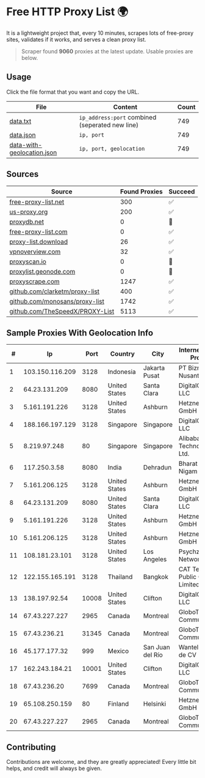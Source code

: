 
# Free HTTP Proxy List 🌍

It is a lightweight project that, every 10 minutes, scrapes lots of free-proxy sites, validates if it works, and serves a clean proxy list.


> Scraper found **9060** proxies at the latest update. Usable proxies are below.

## Usage

Click the file format that you want and copy the URL.


|File|Content|Count|
|----|-------|-----|
|[data.txt](https://raw.githubusercontent.com/themiralay/Proxy-List-World/master/data.txt)|`ip_address:port` combined (seperated new line)|749|
|[data.json](https://raw.githubusercontent.com/themiralay/Proxy-List-World/master/data.json)|`ip, port`|749|
|[data-with-geolocation.json](https://raw.githubusercontent.com/themiralay/Proxy-List-World/master/data-with-geolocation.json)|`ip, port, geolocation`|749|

## Sources

|Source|Found Proxies|Succeed|
|------|-------------|-------|
|[free-proxy-list.net](https://free-proxy-list.net)|300|✅|
|[us-proxy.org](https://www.us-proxy.org)|200|✅|
|[proxydb.net](http://proxydb.net)|0|🚫|
|[free-proxy-list.com](https://free-proxy-list.com/?page=&port=&type%5B%5D=http&type%5B%5D=https&up_time=0&search=Search)|0|✅|
|[proxy-list.download](https://www.proxy-list.download/HTTP)|26|✅|
|[vpnoverview.com](https://vpnoverview.com/privacy/anonymous-browsing/free-proxy-servers)|32|✅|
|[proxyscan.io](https://www.proxyscan.io)|0|🚫|
|[proxylist.geonode.com](https://proxylist.geonode.com/api/proxy-list?limit=300&page=1&sort_by=lastChecked&sort_type=desc&protocols=http,https)|0|🚫|
|[proxyscrape.com](https://api.proxyscrape.com/v2/?request=displayproxies&protocol=http&timeout=10000&country=all&ssl=all&anonymity=all)|1247|✅|
|[github.com/clarketm/proxy-list](https://raw.githubusercontent.com/clarketm/proxy-list/master/proxy-list-raw.txt)|400|✅|
|[github.com/monosans/proxy-list](https://raw.githubusercontent.com/monosans/proxy-list/main/proxies/http.txt)|1742|✅|
|[github.com/TheSpeedX/PROXY-List](https://raw.githubusercontent.com/TheSpeedX/PROXY-List/master/http.txt)|5113|✅|


## Sample Proxies With Geolocation Info

|#|Ip|Port|Country|City|Internet Service Provider|
|-|--|----|-------|----|-------------------------|
|1|103.150.116.209|3128|Indonesia|Jakarta Pusat|PT Biznet Gio Nusantara|
|2|64.23.131.209|8080|United States|Santa Clara|DigitalOcean, LLC|
|3|5.161.191.226|3128|United States|Ashburn|Hetzner Online GmbH|
|4|188.166.197.129|3128|Singapore|Singapore|DigitalOcean, LLC|
|5|8.219.97.248|80|Singapore|Singapore|Alibaba (US) Technology Co., Ltd.|
|6|117.250.3.58|8080|India|Dehradun|Bharat Sanchar Nigam Ltd|
|7|5.161.206.125|3128|United States|Ashburn|Hetzner Online GmbH|
|8|64.23.131.209|8080|United States|Santa Clara|DigitalOcean, LLC|
|9|5.161.191.226|3128|United States|Ashburn|Hetzner Online GmbH|
|10|5.161.206.125|3128|United States|Ashburn|Hetzner Online GmbH|
|11|108.181.23.101|3128|United States|Los Angeles|Psychz Networks|
|12|122.155.165.191|3128|Thailand|Bangkok|CAT Telecom Public Company Limited|
|13|138.197.92.54|10008|United States|Clifton|DigitalOcean, LLC|
|14|67.43.227.227|2965|Canada|Montreal|GloboTech Communications|
|15|67.43.236.21|31345|Canada|Montreal|GloboTech Communications|
|16|45.177.177.32|999|Mexico|San Juan del Río|Wantelco SAS de CV|
|17|162.243.184.21|10001|United States|Clifton|DigitalOcean, LLC|
|18|67.43.236.20|7699|Canada|Montreal|GloboTech Communications|
|19|65.108.250.159|80|Finland|Helsinki|Hetzner Online GmbH|
|20|67.43.227.227|2965|Canada|Montreal|GloboTech Communications|



## Contributing

Contributions are welcome, and they are greatly appreciated! Every
little bit helps, and credit will always be given.

